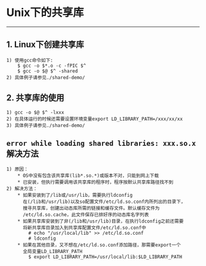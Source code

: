 # **Unix下的共享库** #
***

## **1. Linux下创建共享库** ##
    1) 使用gcc命令如下:
        $ gcc -o $*.o -c -fPIC $^
        $ gcc -o $@ $^ -shared
    2) 具体例子请参见./shared-demo/

## **2. 共享库的使用** ##
    1) gcc -o $@ $^ -lxxx
    2) 在具体运行的时候还需要设置环境变量export LD_LIBRARY_PATH=/xxx/xx/xx
    3) 具体例子请参见./shared-demo/

## **`error while loading shared libraries: xxx.so.x`解决方法**
    1) 原因：
        * OS中没有包含该共享库(lib*.so.*)或版本不对，只能到网上下载
        * 已安装，但执行需要调用该共享库的程序时，程序按默认共享库路径找不到
    2) 解决方法：
        * 如果安装到了/lib或/usr/lib，需要执行ldconfig
          在(/lib和/usr/lib)以及so配置文件/etc/ld.so.conf内所列出的目录下，
          搜寻共享库，创建出动态库所需的链接和缓存文件。默认缓存文件为
          /etc/ld.so.cache，此文件保存已排好序的动态库名字列表
        * 如果共享库安装到了非(/lib和/usr/lib)目录，在执行ldconfig之前还需要
          将新共享库目录加入到共享库配置文件/etc/ld.so.conf中
            # echo "/usr/local/lib" >> /etc/ld.so.conf
            # ldconfig
        * 如果在其他目录，又不想在/etc/ld.so.conf添加路径，那需要export一个
          全局变量LD_LIBRARY_PATH
            $ export LD_LIBRARY_PATH=/usr/local/lib:$LD_LIBRARY_PATH
